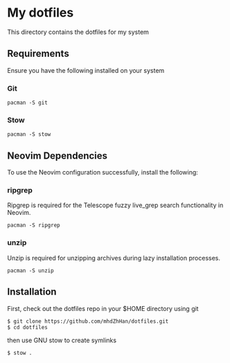 # My dotfiles

This directory contains the dotfiles for my system

## Requirements

Ensure you have the following installed on your system

### Git

```
pacman -S git
```

### Stow

```
pacman -S stow
```

## Neovim Dependencies

To use the Neovim configuration successfully, install the following:

### ripgrep

Ripgrep is required for the Telescope fuzzy live_grep search functionality in Neovim.

```
pacman -S ripgrep
```

### unzip

Unzip is required for unzipping archives during lazy installation processes.

```
pacman -S unzip
```

## Installation

First, check out the dotfiles repo in your $HOME directory using git

```
$ git clone https://github.com/mhdZhHan/dotfiles.git
$ cd dotfiles
```

then use GNU stow to create symlinks

```
$ stow .
```
